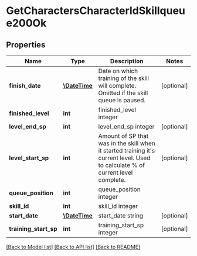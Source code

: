 # GetCharactersCharacterIdSkillqueue200Ok

## Properties
Name | Type | Description | Notes
------------ | ------------- | ------------- | -------------
**finish_date** | [**\DateTime**](\DateTime.md) | Date on which training of the skill will complete. Omitted if the skill queue is paused. | [optional] 
**finished_level** | **int** | finished_level integer | 
**level_end_sp** | **int** | level_end_sp integer | [optional] 
**level_start_sp** | **int** | Amount of SP that was in the skill when it started training it&#39;s current level. Used to calculate % of current level complete. | [optional] 
**queue_position** | **int** | queue_position integer | 
**skill_id** | **int** | skill_id integer | 
**start_date** | [**\DateTime**](\DateTime.md) | start_date string | [optional] 
**training_start_sp** | **int** | training_start_sp integer | [optional] 

[[Back to Model list]](../README.md#documentation-for-models) [[Back to API list]](../README.md#documentation-for-api-endpoints) [[Back to README]](../README.md)


